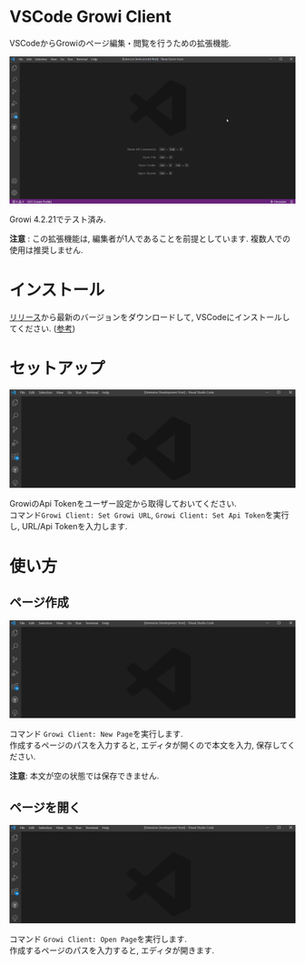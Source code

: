 # VSCode Growi Client

VSCodeからGrowiのページ編集・閲覧を行うための拡張機能.

![use-demo](./images/use-demo.gif)

Growi 4.2.21でテスト済み.

**注意** : この拡張機能は, 編集者が1人であることを前提としています. 複数人での使用は推奨しません.

# インストール

[リリース](/k-kuroguro/vscode-growi-client/releases/latest/download/growi-client-1.0.0.vsix)から最新のバージョンをダウンロードして, VSCodeにインストールしてください. ([参考](https://code.visualstudio.com/docs/editor/extension-marketplace#_install-from-a-vsix))

# セットアップ

![setup-demo](./images/setup-demo.gif)

GrowiのApi Tokenをユーザー設定から取得しておいてください.\
コマンド`Growi Client: Set Growi URL`, `Growi Client: Set Api Token`を実行し, URL/Api Tokenを入力します.

# 使い方

## ページ作成

![newPage-demo](./images/newPage-demo.gif)

コマンド `Growi Client: New Page`を実行します.\
作成するページのパスを入力すると, エディタが開くので本文を入力, 保存してください.

**注意**: 本文が空の状態では保存できません.

## ページを開く

![openPage-demo](./images/openPage-demo.gif)

コマンド `Growi Client: Open Page`を実行します.\
作成するページのパスを入力すると, エディタが開きます.

